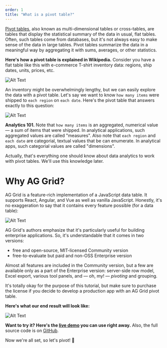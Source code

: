 ```yaml
---
order: 1
title: "What is a pivot table?"
---
```


[Pivot tables](https://en.wikipedia.org/wiki/Pivot_table), also known as multi-dimensional tables or cross-tables, are tables that display the statistical summary of the data in usual, flat tables. Often, such tables come from databases, but it's not always easy to make sense of the data in large tables. Pivot tables summarize the data in a meaningful way by aggregating it with sums, averages, or other statistics.

**Here's how a pivot table is explained in Wikipedia.** Consider you have a flat table like this with e-commerce T-shirt inventory data: regions, ship dates, units, prices, etc.

![Alt Text](https://dev-to-uploads.s3.amazonaws.com/uploads/articles/upcvyrhxaft6eb9fsyp1.png)

An inventory might be overwhelmingly lengthy, but we can easily explore the data with a pivot table. Let's say we want to know `how many items` were shipped to `each region` on `each date`. Here's the pivot table that answers exactly to this question:

![Alt Text](https://dev-to-uploads.s3.amazonaws.com/uploads/articles/g29u48y40h6kftyo1q99.PNG)

**Analytics 101.** Note that `how many items` is an aggregated, numerical value — a sum of items that were shipped. In analytical applications, such aggregated values are called "measures". Also note that `each region` and `each date` are categorial, textual values that be can enumerate. In analytical apps, such categorial values are called "dimensions".

Actually, that's everything one should know about data analytics to work with pivot tables. We'll use this knowledge later.

# Why AG Grid?

AG Grid is a feature-rich implementation of a JavaScript data table. It supports React, Angular, and Vue as well as vanilla JavaScript. Honestly, it's no exaggeration to say that it contains every feature possible (for a data table):

![Alt Text](https://dev-to-uploads.s3.amazonaws.com/uploads/articles/rn02rqsxwcquhfuq03gw.png)

AG Grid's authors emphasize that it's particularly useful for building enterprise applications. So, it's understandable that it comes in two versions:
* free and open-source, MIT-licensed Community version
* free-to-evaluate but paid and non-OSS Enterprise version

Almost all features are included in the Community version, but a few are available only as a part of the Enterprise version: server-side row model, Excel export, various tool panels, and — oh, my! — *pivoting* and grouping.

It's totally okay for the purpose of this tutorial, but make sure to purchase the license if you decide to develop a production app with an AG Grid pivot table.

**Here's what our end result will look like:**

![Alt Text](https://dev-to-uploads.s3.amazonaws.com/uploads/articles/pq0xxdnziks2copbfy3r.png)

**Want to try it? Here's the [live demo](https://react-pivot-table-demo.cube.dev) you can use right away.** Also, the full source code is on [GitHub](https://github.com/cube-js/cube.js/tree/master/examples/react-pivot-table/).

Now we're all set, so let's pivot! 🔀